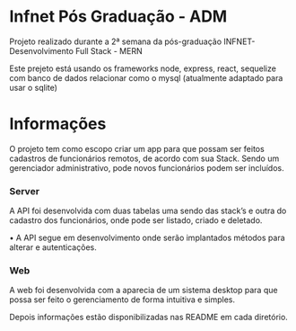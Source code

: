 # Infnet Pós Graduação - ADM
Projeto realizado durante a 2ª semana da pós-graduação INFNET-Desenvolvimento Full Stack - MERN

Este prejeto está usando os frameworks node, express, react, sequelize com banco de dados relacionar como o mysql (atualmente adaptado para usar o sqlite)

# Informações
O projeto tem como escopo criar um app para que possam ser feitos cadastros de funcionários remotos, de acordo com sua Stack. Sendo um gerenciador administrativo, pode novos funcionários podem ser incluídos.

### Server
A API foi desenvolvida com duas tabelas uma sendo das stack’s e outra do cadastro dos funcionários, onde pode ser listado, criado e deletado.

•	A API segue em desenvolvimento onde serão implantados métodos para alterar e autenticações.


### Web
A web foi desenvolvida com a aparecia de um sistema desktop para que possa ser feito o gerenciamento de forma intuitiva e simples.

Depois informações estão disponibilizadas nas README em cada diretório.
